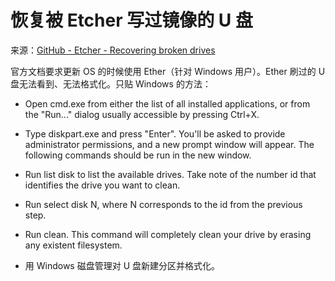 # 恢复被 Etcher 写过镜像的 U 盘

来源：[GitHub - Etcher - Recovering broken drives](https://github.com/resin-io/etcher/blob/master/docs/USER-DOCUMENTATION.md#recovering-broken-drives)

官方文档要求更新 OS 的时候使用 Ether（针对 Windows 用户）。Ether 刷过的 U 盘无法看到、无法格式化。只贴 Windows 的方法：

- Open cmd.exe from either the list of all installed applications, or from the "Run..." dialog usually accessible by pressing Ctrl+X.

- Type diskpart.exe and press "Enter". You'll be asked to provide administrator permissions, and a new prompt window will appear. The following commands should be run in the new window.

- Run list disk to list the available drives. Take note of the number id that identifies the drive you want to clean.

- Run select disk N, where N corresponds to the id from the previous step.

- Run clean. This command will completely clean your drive by erasing any existent filesystem.

- 用 Windows 磁盘管理对 U 盘新建分区并格式化。
